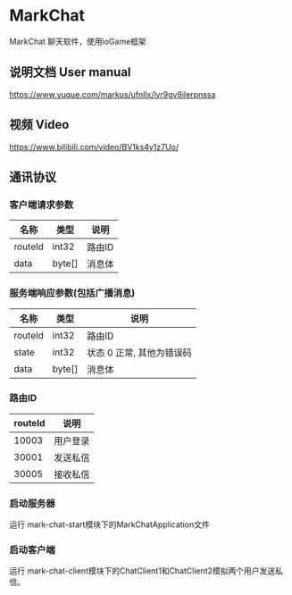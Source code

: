 # MarkChat
MarkChat 聊天软件，使用ioGame框架

## 说明文档  User manual
https://www.yuque.com/markus/ufnllx/lyr9gv8ilerpnssa
## 视频 Video
https://www.bilibili.com/video/BV1ks4y1z7Uo/

## 通讯协议
### 客户端请求参数

| 名称 |	类型 | 说明 |
| --- | ----| ----- |
| routeId |	int32 |	路由ID |
| data | byte[] |	消息体 |

### 服务端响应参数(包括广播消息)
| 名称 |	类型 | 说明 |
| --- | ---- | ------ |
|routeId|	int32|	路由ID | 
|state|	int32|	状态 0 正常, 其他为错误码|
|data|	byte[]|	消息体|

### 路由ID 
| routeId |	说明 |
| --- | ---- |
|10003|	用户登录|
|30001|	发送私信|
|30005|	接收私信|


### 启动服务器
运行 mark-chat-start模块下的MarkChatApplication文件

### 启动客户端
运行 mark-chat-client模块下的ChatClient1和ChatClient2模拟两个用户发送私信。 
